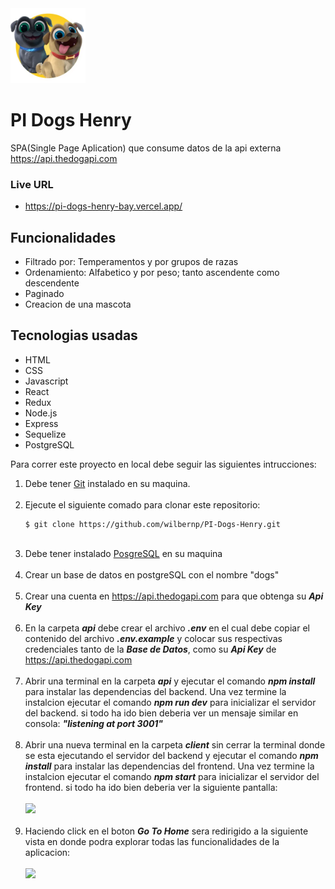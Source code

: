 
<img width="120" src="./dog.png" />
<h1>PI Dogs Henry</h1>

SPA(Single Page Aplication) que consume datos de la api externa  <a href="https://api.thedogapi.com"> https://api.thedogapi.com</a>

### Live URL
- <a href="https://pi-dogs-henry-bay.vercel.app/">https://pi-dogs-henry-bay.vercel.app/</a>

## Funcionalidades
 <ul>
    <li>Filtrado por: Temperamentos y por grupos de razas</li>
    <li>Ordenamiento: Alfabetico y por peso; tanto ascendente como descendente </li>
    <li>Paginado</li>
    <li>Creacion de una mascota</li>
</ul>

## Tecnologias usadas
 <ul>
    <li>HTML</li>
    <li>CSS</li>
    <li>Javascript</li>
    <li>React</li>
    <li>Redux</li>
    <li>Node.js</li>
    <li>Express</li>
    <li>Sequelize</li>
    <li>PostgreSQL</li>
</ul>

Para correr este proyecto en local debe seguir las siguientes intrucciones:
 <ol>
 <li>Debe tener <a href="https://git-scm.com">Git</a> instalado en su maquina. </li>
  <br/>
 <li>Ejecute el siguiente comado para clonar este repositorio:</li>
 
```
$ git clone https://github.com/wilbernp/PI-Dogs-Henry.git
```
 <br/>
    <li>Debe tener instalado <a href="https://www.postgresql.org/download/">PosgreSQL</a> en su maquina</li>
 <br/>
    <li>Crear un base de datos en postgreSQL con el nombre "dogs"</li>
  <br/>
 <li>
   Crear una cuenta en <a href="https://api.thedogapi.com">https://api.thedogapi.com</a> para que obtenga su <strong><em>Api Key</em></strong>
 </li>
    <br/>
 <li>
  En la carpeta <strong><em>api</em></strong> debe crear el archivo <strong><em>.env</em></strong> en el cual debe copiar el contenido del archivo <strong><em>.env.example</em></strong> y colocar sus respectivas credenciales tanto de la <strong><em>Base de Datos</em></strong>, como su <strong><em>Api Key</em></strong> de  <a href="https://api.thedogapi.com">https://api.thedogapi.com</a>
 </li>
   <br/>
 <li>
  Abrir una terminal en la carpeta <strong><em>api</em></strong> y ejecutar el comando <strong><em>npm install</em></strong> para instalar las dependencias del backend. Una vez termine la instalcion ejecutar el comando <strong><em>npm run dev</em></strong> para inicializar el servidor del backend. si todo ha ido bien deberia ver un mensaje similar en consola: <strong><em>"listening at port 3001"</em></strong>
 </li>
 <br/>
 <li>
  Abrir una nueva terminal en la carpeta <strong><em>client</em></strong> sin cerrar la terminal donde se esta ejecutando el servidor del backend y ejecutar el comando <strong><em>npm install</em></strong> para instalar las dependencias del frontend. Una vez termine la instalcion ejecutar el comando <strong><em>npm start</em></strong> para inicializar el servidor del frontend. si todo ha ido bien deberia ver la siguiente pantalla:
 </li>
  <br/>
 <img src="https://user-images.githubusercontent.com/98898262/183256169-c5fd13f3-f66e-45a5-bd57-d6723bdc33f6.jpg" width="720">
 <br/>
 <br/>
 <li>Haciendo click en el boton <strong><em>Go To Home</em></strong> sera redirigido a la siguiente vista en donde podra explorar todas las funcionalidades de la aplicacion:
 </li>
 <br/>
 <img src="https://user-images.githubusercontent.com/98898262/183250835-d3323514-5634-4160-b11d-b1b837ee760d.jpg" width="720">
 </ol>
 <br/>
 


